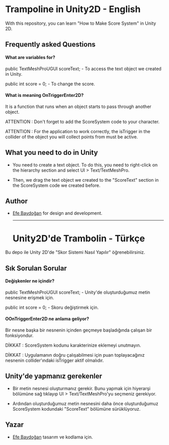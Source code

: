 # Trampoline in Unity2D - English

With this repository, you can learn "How to Make Score System" in Unity 2D.


## Frequently asked Questions

#### What are variables for?

public TextMeshProUGUI scoreText; - To access the text object we created in Unity.

public int score = 0; - To change the score.

#### What is meaning OnTriggerEnter2D?

It is a function that runs when an object starts to pass through another object.

ATTENTION : Don't forget to add the ScoreSystem code to your character.

ATTENTION : For the application to work correctly, the isTrigger in the collider of the object you will collect points from must be active.

## What you need to do in Unity

- You need to create a text object. To do this, you need to right-click on the hierarchy section and select UI > Text/TextMeshPro.

- Then, we drag the text object we created to the "ScoreText" section in the ScoreSystem code we created before.


## Author

- [Efe Baydoğan](https://www.instagram.com/efebaydogan_) for design and development.

  ----------------------------------------------------------------------------------------------------

  # Unity2D'de Trambolin - Türkçe

Bu depo ile Unity 2D'de "Skor Sistemi Nasıl Yapılır" öğrenebilirsiniz.


## Sık Sorulan Sorular

#### Değişkenler ne içindir?

public TextMeshProUGUI scoreText; - Unity'de oluşturduğumuz metin nesnesine erişmek için.

public int score = 0; - Skoru değiştirmek için.

#### OOnTriggerEnter2D ne anlama geliyor?

Bir nesne başka bir nesnenin içinden geçmeye başladığında çalışan bir fonksiyondur.

DİKKAT : ScoreSystem kodunu karakterinize eklemeyi unutmayın.

DİKKAT : Uygulamanın doğru çalışabilmesi için puan toplayacağınız nesnenin collider'ındaki isTrigger aktif olmalıdır.

## Unity'de yapmanız gerekenler

- Bir metin nesnesi oluşturmanız gerekir. Bunu yapmak için hiyerarşi bölümüne sağ tıklayıp UI > Text/TextMeshPro'yu seçmeniz gerekiyor.

- Ardından oluşturduğumuz metin nesnesini daha önce oluşturduğumuz ScoreSystem kodundaki "ScoreText" bölümüne sürüklüyoruz.

## Yazar

- [Efe Baydoğan](https://www.instagram.com/efebaydogan_) tasarım ve kodlama için.
